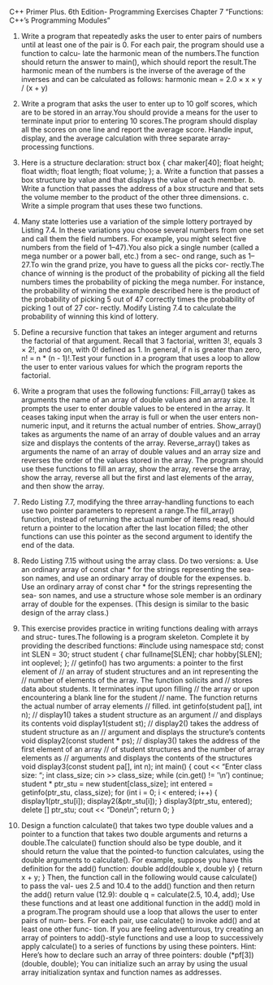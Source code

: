 C++ Primer Plus. 6th Edition- Programming Exercises 
Chapter 7 “Functions: C++’s
Programming Modules”


1. Write a program that repeatedly asks the user to enter pairs of numbers until at
least one of the pair is 0. For each pair, the program should use a function to calcu-
late the harmonic mean of the numbers.The function should return the answer to
main(), which should report the result.The harmonic mean of the numbers is the
inverse of the average of the inverses and can be calculated as follows:
harmonic mean = 2.0 × x × y / (x + y)

2. Write a program that asks the user to enter up to 10 golf scores, which are to be
stored in an array.You should provide a means for the user to terminate input prior
to entering 10 scores.The program should display all the scores on one line and
report the average score. Handle input, display, and the average calculation with
three separate array-processing functions.

3. Here is a structure declaration:
struct box
{
char maker[40];
float height;
float width;
float length;
float volume;
};
a. Write a function that passes a box structure by value and that displays the
value of each member.
b. Write a function that passes the address of a box structure and that sets the
volume member to the product of the other three dimensions.
c. Write a simple program that uses these two functions.

4. Many state lotteries use a variation of the simple lottery portrayed by Listing 7.4. In
these variations you choose several numbers from one set and call them the field
numbers. For example, you might select five numbers from the field of 1–47).You
also pick a single number (called a mega number or a power ball, etc.) from a sec-
ond range, such as 1–27.To win the grand prize, you have to guess all the picks cor-
rectly.The chance of winning is the product of the probability of picking all the
field numbers times the probability of picking the mega number. For instance, the
probability of winning the example described here is the product of the probability
of picking 5 out of 47 correctly times the probability of picking 1 out of 27 cor-
rectly. Modify Listing 7.4 to calculate the probability of winning this kind of lottery.

5. Define a recursive function that takes an integer argument and returns the factorial
of that argument. Recall that 3 factorial, written 3!, equals 3 × 2!, and so on, with 0!
defined as 1. In general, if n is greater than zero, n! = n * (n - 1)!.Test your function
in a program that uses a loop to allow the user to enter various values for which the
program reports the factorial.




6. Write a program that uses the following functions:
Fill_array() takes as arguments the name of an array of double values and an
array size. It prompts the user to enter double values to be entered in the array. It
ceases taking input when the array is full or when the user enters non-numeric
input, and it returns the actual number of entries.
Show_array() takes as arguments the name of an array of double values and an
array size and displays the contents of the array.
Reverse_array() takes as arguments the name of an array of double values and an
array size and reverses the order of the values stored in the array.
The program should use these functions to fill an array, show the array, reverse the
array, show the array, reverse all but the first and last elements of the array, and then
show the array.

7. Redo Listing 7.7, modifying the three array-handling functions to each use two
pointer parameters to represent a range.The fill_array() function, instead of
returning the actual number of items read, should return a pointer to the location
after the last location filled; the other functions can use this pointer as the second
argument to identify the end of the data.

8. Redo Listing 7.15 without using the array class. Do two versions:
a. Use an ordinary array of const char * for the strings representing the sea-
son names, and use an ordinary array of double for the expenses.
b. Use an ordinary array of const char * for the strings representing the sea-
son names, and use a structure whose sole member is an ordinary array of
double for the expenses. (This design is similar to the basic design of the
array class.)

9. This exercise provides practice in writing functions dealing with arrays and struc-
tures.The following is a program skeleton. Complete it by providing the described
functions:
#include <iostream>
using namespace std;
const int SLEN = 30;
struct student {
char fullname[SLEN];
char hobby[SLEN];
int ooplevel;
};
// getinfo() has two arguments: a pointer to the first element of
// an array of student structures and an int representing the
// number of elements of the array. The function solicits and
// stores data about students. It terminates input upon filling
// the array or upon encountering a blank line for the student
// name. The function returns the actual number of array elements
// filled.
int getinfo(student pa[], int n);
// display1() takes a student structure as an argument
// and displays its contents
void display1(student st);
// display2() takes the address of student structure as an
// argument and displays the structure’s contents
void display2(const student * ps);
// display3() takes the address of the first element of an array
// of student structures and the number of array elements as
// arguments and displays the contents of the structures
void display3(const student pa[], int n);
int main()
{
cout << “Enter class size: “;
int class_size;
cin >> class_size;
while (cin.get() != '\n’)
continue;
student * ptr_stu = new student[class_size];
int entered = getinfo(ptr_stu, class_size);
for (int i = 0; i < entered; i++)
{
display1(ptr_stu[i]);
display2(&ptr_stu[i]);
}
display3(ptr_stu, entered);
delete [] ptr_stu;
cout << “Done\n”;
return 0;
}

10. Design a function calculate() that takes two type double values and a pointer to
a function that takes two double arguments and returns a double.The
calculate() function should also be type double, and it should return the value
that the pointed-to function calculates, using the double arguments to
calculate(). For example, suppose you have this definition for the add()
function:
double add(double x, double y)
{
return x + y;
}
Then, the function call in the following would cause calculate() to pass the val-
ues 2.5 and 10.4 to the add() function and then return the add() return value
(12.9):
double q = calculate(2.5, 10.4, add);
Use these functions and at least one additional function in the add() mold in a
program.The program should use a loop that allows the user to enter pairs of num-
bers. For each pair, use calculate() to invoke add() and at least one other func-
tion. If you are feeling adventurous, try creating an array of pointers to add()-style
functions and use a loop to successively apply calculate() to a series of functions
by using these pointers. Hint: Here’s how to declare such an array of three pointers:
double (*pf[3])(double, double);
You can initialize such an array by using the usual array initialization syntax and
function names as addresses.
